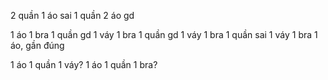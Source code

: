 2 quần 1 áo sai
1 quần 2 áo gd

1 áo 1 bra 1 quần gd
1 váy 1 bra 1 quần gd
1 váy 1 bra 1 quần sai
1 váy 1 bra 1 áo, gần đúng

1 áo 1 quần 1 váy?
1 áo 1 quần 1 bra?